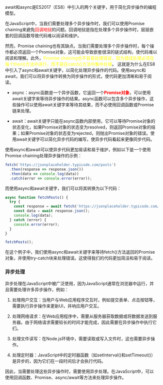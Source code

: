 await和async是ES2017（ES8）中引入的两个关键字，用于简化异步操作的编程模型。

在JavaScript中，当我们需要处理多个异步操作时，我们可以使用Promise chaining来避免<font color = "red">回调地狱</font>的问题。回调地狱是指在处理多个异步操作时，层层嵌套的回调函数导致代码难以阅读和维护。

然而，Promise chaining也有其缺点。当我们需要处理多个异步操作时，每个操作都必须返回一个Promise对象，这可能会导致嵌套很深的链式结构，使代码难以阅读和理解。此外，<font color ="yellow">Promise chaining也不容易处理错误，因为错误处理必须在每个then()方法中进行，而不是在catch()方法中集中处理</font>。
这就是为什么在ES8中引入了async和await关键字，以简化处理异步操作的代码。使用async和await，我们可以将异步操作转换为同步操作的形式，使代码更加清晰和易于阅读。


- async：async函数是一个异步函数，它返回一个<font color="red"><strong>Promise对象</strong></font>，可以使用await关键字来等待异步操作的结果。async函数可以包含多个异步操作，这些操作可以使用await关键字来等待其结果，而不必使用回调函数或Promise链来处理。
    
- await：await关键字只能在async函数内部使用，它可以等待Promise对象的状态变化，如果Promise对象的状态变为resolved，则返回Promise对象的结果；如果Promise对象的状态变为rejected，则抛出Promise对象的错误。使用await关键字可以简化异步代码的编写，使异步代码看起来更像同步代码。
    

使用async和await可以使异步代码更加易读和易于维护，例如以下是一个使用Promise chaining处理异步操作的示例：

``` js
fetch('https://jsonplaceholder.typicode.com/posts')
  .then(response => response.json())
  .then(data => console.log(data))
  .catch(error => console.error(error));
```

而使用async和await关键字，我们可以将其转换为以下代码：

``` js
async function fetchPosts() {
  try {
    const response = await fetch('https://jsonplaceholder.typicode.com/posts');
    const data = await response.json();
    console.log(data);
  } catch (error) {
    console.error(error);
  }
}

fetchPosts();
```

在这个例子中，我们使用async和await关键字来等待fetch()方法返回的Promise对象，并使用try-catch块来处理错误。这使得我们的代码更加简洁和易于阅读。

### 异步处理

异步处理在JavaScript中被广泛使用，因为JavaScript通常在浏览器中运行，并且需要处理许多异步操作，例如：

1. 处理用户交互：当用户与Web应用程序交互时，例如提交表单、点击按钮等，需要执行异步操作来更新UI，并响应用户交互。
    
2. 处理网络请求：在Web应用程序中，需要从服务器获取数据或将数据发送到服务器。由于网络请求需要较长的时间才能完成，因此需要在异步操作中执行它们。
    
3. 处理文件读写：在Node.js环境中，需要读取或写入文件时，这也需要异步操作。
    
4. 处理定时器：JavaScript中的定时器函数（如setInterval()和setTimeout()）是异步的，因为它们在一段时间后才会执行代码。
    

因此，当需要处理这些异步操作时，需要使用异步处理。在JavaScript中，可以使用回调函数、Promise、async/await等方法来处理异步操作。